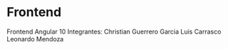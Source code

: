# Frontend
Frontend Angular 10
Integrantes:
Christian Guerrero Garcia
Luis Carrasco
Leonardo Mendoza